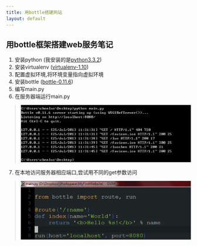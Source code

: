 ```yaml
---
title: 用bottle搭建网站
layout: default
---
```


用bottle框架搭建web服务笔记
---------------------------

1. 安装python (我安装的是[python3.3.2][a1])
2. 安装virtualenv ([virtualenv-1.10][a2])
3. 配置虚拟环境,将环境变量指向虚拟环境
4. 安装bottle ([bottle-0.11.6][a3])
5. 编写main.py
6. 在服务器端运行main.py
> ![running main.py][p1]

7.	在本地访问服务器相应端口,尝试用不同的get参数访问
> ![trying different parament of get][p2]


[a1]: http://www.python.org/download/
[a2]: http://pypi.python.org/pypi/virtualenv#downloads
[a3]: https://pypi.python.org/pypi/bottle/0.11.6
[p1]: ../res/C1DB3EFB.png
[p2]: ../res/4A86CD91.png

